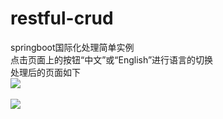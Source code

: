 # restful-crud
springboot国际化处理简单实例<br>
点击页面上的按钮“中文”或“English”进行语言的切换<br>
处理后的页面如下<br>
<img src="https://raw.githubusercontent.com/watermakers/images/master/restful-crud-img/12.PNG"/><br><br>
<img src="https://raw.githubusercontent.com/watermakers/images/master/restful-crud-img/13.PNG"/>
